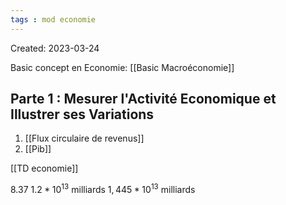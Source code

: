 ```yaml
---
tags : mod economie
---
```

Created: 2023-03-24

Basic concept en Economie:
[[Basic Macroéconomie]] 

##  Parte 1 :  Mesurer l'Activité Economique et Illustrer ses Variations
1. [[Flux circulaire de revenus]] 
2. [[Pib]] 

[[TD economie]] 

8.37
$1.2*10^{13}$ milliards
$1,445*10^{13}$ milliards


